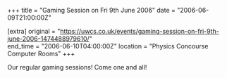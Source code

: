 +++
title = "Gaming Session on Fri 9th June 2006"
date = "2006-06-09T21:00:00Z"

[extra]
original = "https://uwcs.co.uk/events/gaming-session-on-fri-9th-june-2006-1474488979610/"    
end_time = "2006-06-10T04:00:00Z"
location = "Physics Concourse Computer Rooms"
+++

Our regular gaming sessions\! Come one and all\!

